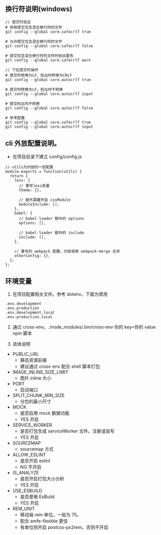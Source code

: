 ## 换行符说明(windows)

```
// 提交时验证
# 拒绝提交包含混合换行符的文件
git config --global core.safecrlf true

# 允许提交包含混合换行符的文件
git config --global core.safecrlf false

# 提交包含混合换行符的文件时给出警告
git config --global core.safecrlf warn

// 下拉提交时操作
# 提交时转换为LF，检出时转换为CRLF
git config --global core.autocrlf true

# 提交时转换为LF，检出时不转换
git config --global core.autocrlf input

# 提交检出均不转换
git config --global core.autocrlf false

# 参考配置
git config --global core.safecrlf true
git config --global core.autocrlf input

```

## cli 外放配置说明。

- 在项目目录下建立 config/config.js

```
// utils为内部的一些配置
module.exports = function(utils) {
  return {
    less: {
      // 重写less变量
      theme: {},

      // 额外需要开启 cssModule
      moduleInclude: [],
    },
    babel: {
      // babel-loader 额外的 options
      options: [],

      // babel-loader 额外的 include
      include: [],
    },

    // 重写的 webpack 配置。内部调用 webpack-merge 合并
    otherConfig: {},
  };
};
```

## 环境变量

1. 在项目配置相关文件。参考 dotenv。下面为常用

```
.env.development
.env.production
.env.development.local
.env.production.local
```

2. 通过 cross-env。./node_modules/.bin/cross-env 你的 key=你的 value npm 脚本

3. 具体说明

- PUBLIC_URL
  - 静态资源前缀
  - 建议通过 cross-env 配合 shell 脚本打包
- IMAGE_INLINE_SIZE_LIMIT
  - 图片 inline 大小
- PORT
  - 启动端口
- SPLIT_CHUNK_MIN_SIZE
  - 分包的最小尺寸
- MOCK
  - 是否启用 mock 数据功能
  - YES 开启
- SERVICE_WORKER
  - 是否打包生成 serviceWorker 文件。注册请自写
  - YES 开启
- SOURCEMAP
  - sourcemap 方式
- ALLOW_ESLINT
  - 是否开启 eslint
  - NO 不开启
- IS_ANALYZE
  - 是否开启打包大小分析
  - YES 开启
- USE_ESBUILD
  - 是否使用 EsBuild
  - YES 开启
- REM_UNIT
  - 移动端 rem 单位。一般为 75。
  - 配合 amfe-flexible 更佳
  - 有单位则开启 postcss-px2rem。否则不开启
